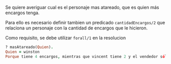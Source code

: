 Se quiere averiguar cual es el personaje mas atareado, que es quien más encargos tenga. 

Para ello es necesario definir tambien un predicado `cantidadEncargos/2` que relaciona un personaje con la cantidad de encargos que le hicieron. 

Como requisito, se debe utilizar `forall/1` en la resolucion

```prolog
? masAtareado(Quien).
Quien = winston
Porque tiene 4 encargos, mientras que vincent tiene 2 y el vendedor sólo 1
```

